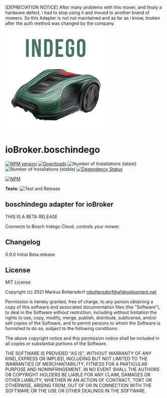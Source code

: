[DEPRECIATION NOTICE]
After many problems with this mover, and finaly a hardware defect, i had to stop using it and moved to another brand of mowers. 
So this Adapter is not not maintained and as far as i know, broken after the auth method was changed by the company. 

![Logo](admin/boschindego.png)
# ioBroker.boschindego

[![NPM version](https://img.shields.io/npm/v/iobroker.boschindego.svg)](https://www.npmjs.com/package/iobroker.boschindego)
[![Downloads](https://img.shields.io/npm/dm/iobroker.boschindego.svg)](https://www.npmjs.com/package/iobroker.boschindego)
![Number of Installations (latest)](https://iobroker.live/badges/boschindego-installed.svg)
![Number of Installations (stable)](https://iobroker.live/badges/boschindego-stable.svg)
[![Dependency Status](https://img.shields.io/david/a1development/iobroker.boschindego.svg)](https://david-dm.org/a1development/iobroker.boschindego)

[![NPM](https://nodei.co/npm/iobroker.boschindego.png?downloads=true)](https://nodei.co/npm/iobroker.boschindego/)

**Tests:** ![Test and Release](https://github.com/a1development/ioBroker.boschindego/workflows/Test%20and%20Release/badge.svg)

## boschindego adapter for ioBroker
THIS IS A BETA RELEASE

Connects to Bosch Indego Cloud, controls your mower.

## Changelog 
0.9.0 Initial Beta release


## License
MIT License

Copyright (c) 2021 Markus Boltersdorf <mboltersdorf@a1development.net>

Permission is hereby granted, free of charge, to any person obtaining a copy
of this software and associated documentation files (the "Software"), to deal
in the Software without restriction, including without limitation the rights
to use, copy, modify, merge, publish, distribute, sublicense, and/or sell
copies of the Software, and to permit persons to whom the Software is
furnished to do so, subject to the following conditions:

The above copyright notice and this permission notice shall be included in all
copies or substantial portions of the Software.

THE SOFTWARE IS PROVIDED "AS IS", WITHOUT WARRANTY OF ANY KIND, EXPRESS OR
IMPLIED, INCLUDING BUT NOT LIMITED TO THE WARRANTIES OF MERCHANTABILITY,
FITNESS FOR A PARTICULAR PURPOSE AND NONINFRINGEMENT. IN NO EVENT SHALL THE
AUTHORS OR COPYRIGHT HOLDERS BE LIABLE FOR ANY CLAIM, DAMAGES OR OTHER
LIABILITY, WHETHER IN AN ACTION OF CONTRACT, TORT OR OTHERWISE, ARISING FROM,
OUT OF OR IN CONNECTION WITH THE SOFTWARE OR THE USE OR OTHER DEALINGS IN THE
SOFTWARE.
